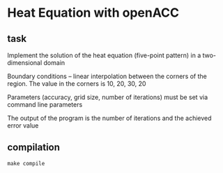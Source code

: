 # Heat Equation with openACC

## task

Implement the solution of the heat equation (five-point pattern) in a two-dimensional domain

Boundary conditions – linear interpolation between the corners of the region. The value in the corners is 10, 20, 30, 20

Parameters (accuracy, grid size, number of iterations) must be set via command line parameters

The output of the program is the number of iterations and the achieved error value



## compilation

```
make compile
```